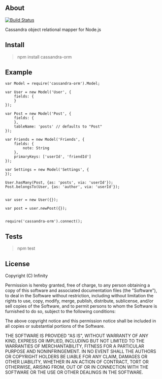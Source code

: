 ## About ##

[![Build Status](https://secure.travis-ci.org/rolandpoulter/node-cassandra-orm.png)](http://travis-ci.org/rolandpoulter/node-cassandra-orm)

Cassandra object relational mapper for Node.js

## Install ##

> npm install cassandra-orm

## Example ##

	var Model = require('cassandra-orm').Model;
	
	var User = new Model('User', {
		fields: {
		}
	});
	
	var Post = new Model('Post', {
		fields: {
		},
		tableName: 'posts' // defaults to "Post"
	});
	
	var Friends = new Model('Friends', {
		fields: {
			note: String
		},
		primaryKeys: ['userId', 'friendId']
	});

	var Settings = new Model('Settings', {
	});
	
	User.hasMany(Post, {as: 'posts', via: 'userId'});
	Post.belongsTo(User, {as: 'author', via: 'userId'});
	
	
	var user = new User({});

	var post = user.newPost({});


	require('cassandra-orm').connect();

## Tests ##

> npm test

## License ##

Copyright (C) Infinity

Permission is hereby granted, free of charge, to any person obtaining a copy
of this software and associated documentation files (the "Software"), to deal
in the Software without restriction, including without limitation the rights
to use, copy, modify, merge, publish, distribute, sublicense, and/or sell
copies of the Software, and to permit persons to whom the Software is
furnished to do so, subject to the following conditions:

The above copyright notice and this permission notice shall be included in
all copies or substantial portions of the Software.

THE SOFTWARE IS PROVIDED "AS IS", WITHOUT WARRANTY OF ANY KIND, EXPRESS OR
IMPLIED, INCLUDING BUT NOT LIMITED TO THE WARRANTIES OF MERCHANTABILITY,
FITNESS FOR A PARTICULAR PURPOSE AND NONINFRINGEMENT. IN NO EVENT SHALL THE
AUTHORS OR COPYRIGHT HOLDERS BE LIABLE FOR ANY CLAIM, DAMAGES OR OTHER
LIABILITY, WHETHER IN AN ACTION OF CONTRACT, TORT OR OTHERWISE, ARISING FROM,
OUT OF OR IN CONNECTION WITH THE SOFTWARE OR THE USE OR OTHER DEALINGS IN
THE SOFTWARE.
